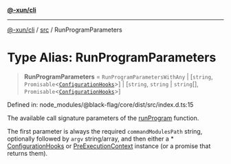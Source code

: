 [**@-xun/cli**](../../README.md)

***

[@-xun/cli](../../README.md) / [src](../README.md) / RunProgramParameters

# Type Alias: RunProgramParameters

> **RunProgramParameters** = `RunProgramParametersWithAny` \| \[`string`, `Promisable`\<[`ConfigurationHooks`](ConfigurationHooks.md)\>\] \| \[`string`, `string` \| `string`[], `Promisable`\<[`ConfigurationHooks`](ConfigurationHooks.md)\>\]

Defined in: node\_modules/@black-flag/core/dist/src/index.d.ts:15

The available call signature parameters of the [runProgram](../functions/runProgram.md) function.

The first parameter is always the required `commandModulesPath` string,
optionally followed by `argv` string/array, and then either a * [ConfigurationHooks](ConfigurationHooks.md) or [PreExecutionContext](PreExecutionContext.md) instance (or a
promise that returns them).
